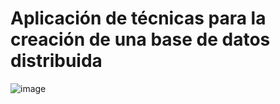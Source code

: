 # Aplicación de técnicas para la creación de una base de datos distribuida
![image](https://github.com/Hecmi/BDDDistribuida/assets/120283562/86235a97-0f62-4f77-b4e4-c79cd88fd4f0)
